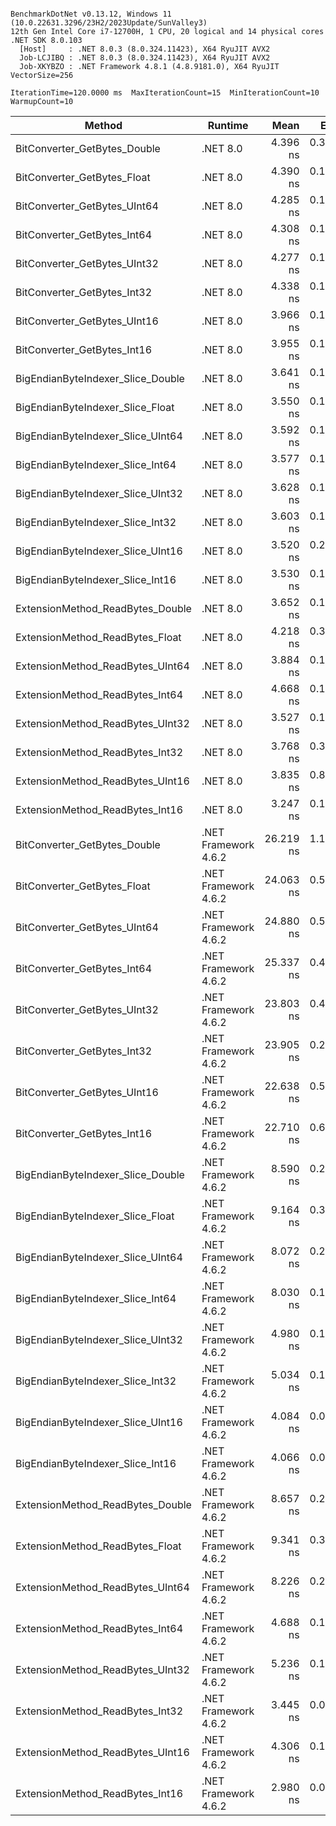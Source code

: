 ```

BenchmarkDotNet v0.13.12, Windows 11 (10.0.22631.3296/23H2/2023Update/SunValley3)
12th Gen Intel Core i7-12700H, 1 CPU, 20 logical and 14 physical cores
.NET SDK 8.0.103
  [Host]     : .NET 8.0.3 (8.0.324.11423), X64 RyuJIT AVX2
  Job-LCJIBQ : .NET 8.0.3 (8.0.324.11423), X64 RyuJIT AVX2
  Job-XKYBZO : .NET Framework 4.8.1 (4.8.9181.0), X64 RyuJIT VectorSize=256

IterationTime=120.0000 ms  MaxIterationCount=15  MinIterationCount=10  
WarmupCount=10  

```

| Method                            | Runtime              |      Mean |     Error |    StdDev | Ratio | RatioSD |
|-----------------------------------|----------------------|----------:|----------:|----------:|------:|--------:|
| BitConverter_GetBytes_Double      | .NET 8.0             |  4.396 ns | 0.3359 ns | 0.2978 ns |  1.12 |    0.10 |
| BitConverter_GetBytes_Float       | .NET 8.0             |  4.390 ns | 0.1695 ns | 0.1503 ns |  1.11 |    0.06 |
| BitConverter_GetBytes_UInt64      | .NET 8.0             |  4.285 ns | 0.1203 ns | 0.1005 ns |  1.09 |    0.04 |
| BitConverter_GetBytes_Int64       | .NET 8.0             |  4.308 ns | 0.1439 ns | 0.1276 ns |  1.09 |    0.06 |
| BitConverter_GetBytes_UInt32      | .NET 8.0             |  4.277 ns | 0.1439 ns | 0.1276 ns |  1.09 |    0.07 |
| BitConverter_GetBytes_Int32       | .NET 8.0             |  4.338 ns | 0.1720 ns | 0.1609 ns |  1.10 |    0.07 |
| BitConverter_GetBytes_UInt16      | .NET 8.0             |  3.966 ns | 0.1182 ns | 0.0923 ns |  1.01 |    0.04 |
| BitConverter_GetBytes_Int16       | .NET 8.0             |  3.955 ns | 0.1665 ns | 0.1557 ns |  1.00 |    0.00 |
| BigEndianByteIndexer_Slice_Double | .NET 8.0             |  3.641 ns | 0.1429 ns | 0.1337 ns |  0.92 |    0.05 |
| BigEndianByteIndexer_Slice_Float  | .NET 8.0             |  3.550 ns | 0.1786 ns | 0.1671 ns |  0.90 |    0.05 |
| BigEndianByteIndexer_Slice_UInt64 | .NET 8.0             |  3.592 ns | 0.1417 ns | 0.1256 ns |  0.91 |    0.03 |
| BigEndianByteIndexer_Slice_Int64  | .NET 8.0             |  3.577 ns | 0.1855 ns | 0.1735 ns |  0.91 |    0.07 |
| BigEndianByteIndexer_Slice_UInt32 | .NET 8.0             |  3.628 ns | 0.1341 ns | 0.1254 ns |  0.92 |    0.04 |
| BigEndianByteIndexer_Slice_Int32  | .NET 8.0             |  3.603 ns | 0.1712 ns | 0.1601 ns |  0.91 |    0.06 |
| BigEndianByteIndexer_Slice_UInt16 | .NET 8.0             |  3.520 ns | 0.2021 ns | 0.1890 ns |  0.89 |    0.07 |
| BigEndianByteIndexer_Slice_Int16  | .NET 8.0             |  3.530 ns | 0.1089 ns | 0.0720 ns |  0.90 |    0.05 |
| ExtensionMethod_ReadBytes_Double  | .NET 8.0             |  3.652 ns | 0.1750 ns | 0.1637 ns |  0.92 |    0.05 |
| ExtensionMethod_ReadBytes_Float   | .NET 8.0             |  4.218 ns | 0.3720 ns | 0.3480 ns |  1.07 |    0.08 |
| ExtensionMethod_ReadBytes_UInt64  | .NET 8.0             |  3.884 ns | 0.1131 ns | 0.0748 ns |  0.99 |    0.04 |
| ExtensionMethod_ReadBytes_Int64   | .NET 8.0             |  4.668 ns | 0.1524 ns | 0.1425 ns |  1.18 |    0.05 |
| ExtensionMethod_ReadBytes_UInt32  | .NET 8.0             |  3.527 ns | 0.1109 ns | 0.0983 ns |  0.90 |    0.05 |
| ExtensionMethod_ReadBytes_Int32   | .NET 8.0             |  3.768 ns | 0.3110 ns | 0.2909 ns |  0.95 |    0.08 |
| ExtensionMethod_ReadBytes_UInt16  | .NET 8.0             |  3.835 ns | 0.8089 ns | 0.7566 ns |  0.97 |    0.19 |
| ExtensionMethod_ReadBytes_Int16   | .NET 8.0             |  3.247 ns | 0.1803 ns | 0.1506 ns |  0.83 |    0.05 |
| BitConverter_GetBytes_Double      | .NET Framework 4.6.2 | 26.219 ns | 1.1748 ns | 1.0989 ns |  6.64 |    0.39 |
| BitConverter_GetBytes_Float       | .NET Framework 4.6.2 | 24.063 ns | 0.5259 ns | 0.4919 ns |  6.10 |    0.32 |
| BitConverter_GetBytes_UInt64      | .NET Framework 4.6.2 | 24.880 ns | 0.5091 ns | 0.3974 ns |  6.36 |    0.27 |
| BitConverter_GetBytes_Int64       | .NET Framework 4.6.2 | 25.337 ns | 0.4003 ns | 0.2382 ns |  6.47 |    0.29 |
| BitConverter_GetBytes_UInt32      | .NET Framework 4.6.2 | 23.803 ns | 0.4034 ns | 0.2668 ns |  6.08 |    0.21 |
| BitConverter_GetBytes_Int32       | .NET Framework 4.6.2 | 23.905 ns | 0.2542 ns | 0.1513 ns |  6.11 |    0.27 |
| BitConverter_GetBytes_UInt16      | .NET Framework 4.6.2 | 22.638 ns | 0.5209 ns | 0.4617 ns |  5.75 |    0.28 |
| BitConverter_GetBytes_Int16       | .NET Framework 4.6.2 | 22.710 ns | 0.6701 ns | 0.6268 ns |  5.75 |    0.26 |
| BigEndianByteIndexer_Slice_Double | .NET Framework 4.6.2 |  8.590 ns | 0.2940 ns | 0.2750 ns |  2.18 |    0.13 |
| BigEndianByteIndexer_Slice_Float  | .NET Framework 4.6.2 |  9.164 ns | 0.3360 ns | 0.2979 ns |  2.33 |    0.11 |
| BigEndianByteIndexer_Slice_UInt64 | .NET Framework 4.6.2 |  8.072 ns | 0.2516 ns | 0.2353 ns |  2.04 |    0.11 |
| BigEndianByteIndexer_Slice_Int64  | .NET Framework 4.6.2 |  8.030 ns | 0.1587 ns | 0.1050 ns |  2.05 |    0.09 |
| BigEndianByteIndexer_Slice_UInt32 | .NET Framework 4.6.2 |  4.980 ns | 0.1211 ns | 0.0720 ns |  1.27 |    0.06 |
| BigEndianByteIndexer_Slice_Int32  | .NET Framework 4.6.2 |  5.034 ns | 0.1377 ns | 0.1288 ns |  1.28 |    0.08 |
| BigEndianByteIndexer_Slice_UInt16 | .NET Framework 4.6.2 |  4.084 ns | 0.0726 ns | 0.0432 ns |  1.04 |    0.04 |
| BigEndianByteIndexer_Slice_Int16  | .NET Framework 4.6.2 |  4.066 ns | 0.0954 ns | 0.0631 ns |  1.04 |    0.05 |
| ExtensionMethod_ReadBytes_Double  | .NET Framework 4.6.2 |  8.657 ns | 0.2147 ns | 0.1420 ns |  2.21 |    0.11 |
| ExtensionMethod_ReadBytes_Float   | .NET Framework 4.6.2 |  9.341 ns | 0.3486 ns | 0.3261 ns |  2.37 |    0.13 |
| ExtensionMethod_ReadBytes_UInt64  | .NET Framework 4.6.2 |  8.226 ns | 0.2257 ns | 0.2001 ns |  2.09 |    0.11 |
| ExtensionMethod_ReadBytes_Int64   | .NET Framework 4.6.2 |  4.688 ns | 0.1400 ns | 0.1309 ns |  1.19 |    0.05 |
| ExtensionMethod_ReadBytes_UInt32  | .NET Framework 4.6.2 |  5.236 ns | 0.1384 ns | 0.1294 ns |  1.33 |    0.06 |
| ExtensionMethod_ReadBytes_Int32   | .NET Framework 4.6.2 |  3.445 ns | 0.0625 ns | 0.0372 ns |  0.88 |    0.03 |
| ExtensionMethod_ReadBytes_UInt16  | .NET Framework 4.6.2 |  4.306 ns | 0.1116 ns | 0.0738 ns |  1.10 |    0.04 |
| ExtensionMethod_ReadBytes_Int16   | .NET Framework 4.6.2 |  2.980 ns | 0.0710 ns | 0.0423 ns |  0.76 |    0.03 |
